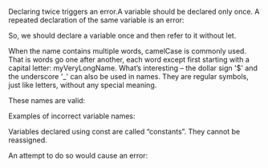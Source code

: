 Declaring twice triggers an error.A variable should be declared only once.
A repeated declaration of the same variable is an error:
<script> 
let message = "This";

// repeated 'let' leads to an error
let message = "That"; // SyntaxError: 'message' has already been declared
</script>

So, we should declare a variable once and then refer to it without let.

<script>
let message = "This";
message = "That"; // No error
</script>


When the name contains multiple words, camelCase is commonly used. 
That is words go one after another, each word except first starting with a capital letter: myVeryLongName.
What’s interesting – the dollar sign '$' and the underscore '_' can also be used in names. 
They are regular symbols, just like letters, without any special meaning.

These names are valid:
<script>
let $ = 1; // declared a variable with the name "$"
let _ = 2; // and now a variable with the name "_"
alert($ + _); // 3
</script>

Examples of incorrect variable names:
<script>
let 1a; // cannot start with a digit
let my-name; // hyphens '-' aren't allowed in the name
</script>

Variables declared using const are called “constants”. They cannot be reassigned. 

An attempt to do so would cause an error:
<script>
const myBirthday = '18.04.1982';
myBirthday = '01.01.2001'; // error, can't reassign the constant!
</script>
